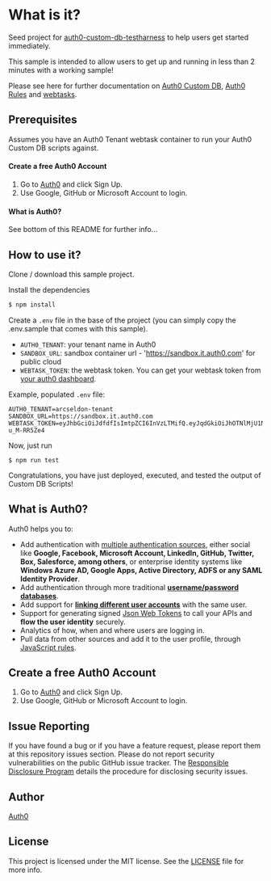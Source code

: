 # What is it?

Seed project for [auth0-custom-db-testharness](https://www.npmjs.com/package/auth0-custom-db-testharness) to help users get started immediately.
 
 This sample is intended to allow users to get up and running in less than 2 minutes with a working sample!

Please see here for further documentation on [Auth0 Custom DB](https://auth0.com/docs/connections/database/mysql), [Auth0 Rules](https://auth0.com/docs/rules) and [webtasks](https://webtask.io/). 

## Prerequisites 

Assumes you have an Auth0 Tenant webtask container to run your Auth0 Custom DB scripts against.

#### Create a free Auth0 Account

1. Go to [Auth0](https://auth0.com/signup) and click Sign Up.
2. Use Google, GitHub or Microsoft Account to login.

#### What is Auth0?

See bottom of this README for further info...


## How to use it? 

Clone / download this sample project.

Install the dependencies 

```bash
$ npm install 
```

Create a `.env` file in the base of the project (you can simply copy the .env.sample that comes with this sample).


* `AUTH0_TENANT`: your tenant name in Auth0 
* `SANDBOX_URL`: sandbox container url - 'https://sandbox.it.auth0.com' for public cloud
* `WEBTASK_TOKEN`: the webtask token. You can get your webtask token from [your auth0 dashboard](https://manage.auth0.com/#/account/webtasks).


Example, populated `.env` file:


```
AUTH0_TENANT=arcseldon-tenant
SANDBOX_URL=https://sandbox.it.auth0.com
WEBTASK_TOKEN=eyJhbGciOiJdfdfIsImtpZCI6InVzLTMifQ.eyJqdGkiOiJhOTNlMjU1NzgyYmadsfdfGZmOWU5YTE2YjNkYzFlOCIsImlhdCI6MTQ4Nzc0OTU1NywiY2EiOltdLCJkZCI6MSwidGVuIjoiYWdsLWZsb3dzIn0.wi7c3Qn1x1K3upA2dfdfdLhUUkSbQ9EfH-u_M-RR5Ze4
```

Now, just run 

```
$ npm run test
```

Congratulations, you have just deployed, executed, and tested the output of Custom DB Scripts! 



## What is Auth0?

Auth0 helps you to:

* Add authentication with [multiple authentication sources](https://docs.auth0.com/identityproviders), either social like **Google, Facebook, Microsoft Account, LinkedIn, GitHub, Twitter, Box, Salesforce, among others**, or enterprise identity systems like **Windows Azure AD, Google Apps, Active Directory, ADFS or any SAML Identity Provider**.
* Add authentication through more traditional **[username/password databases](https://docs.auth0.com/mysql-connection-tutorial)**.
* Add support for **[linking different user accounts](https://docs.auth0.com/link-accounts)** with the same user.
* Support for generating signed [Json Web Tokens](https://docs.auth0.com/jwt) to call your APIs and **flow the user identity** securely.
* Analytics of how, when and where users are logging in.
* Pull data from other sources and add it to the user profile, through [JavaScript rules](https://docs.auth0.com/rules).

## Create a free Auth0 Account

1. Go to [Auth0](https://auth0.com/signup) and click Sign Up.
2. Use Google, GitHub or Microsoft Account to login.

## Issue Reporting

If you have found a bug or if you have a feature request, please report them at this repository issues section. Please do not report security vulnerabilities on the public GitHub issue tracker. The [Responsible Disclosure Program](https://auth0.com/whitehat) details the procedure for disclosing security issues.

## Author

[Auth0](auth0.com)

## License

This project is licensed under the MIT license. See the [LICENSE](LICENSE) file for more info.
